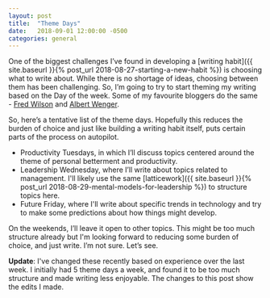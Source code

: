 ```yaml
---
layout: post
title:  "Theme Days"
date:   2018-09-01 12:00:00 -0500
categories: general
---
```


One of the biggest challenges I’ve found in developing a [writing habit]({{ site.baseurl }}{% post_url 2018-08-27-starting-a-new-habit %}) is choosing what to write about. While there is no shortage of ideas, choosing between them has been challenging. So, I’m going to try to start theming my writing based on the Day of the week. Some of my favourite bloggers do the same - [Fred Wilson](http://www.avc.com) and [Albert Wenger](http://www.continuations.com). 

So, here’s a tentative list of the theme days. Hopefully this reduces the burden of choice and just like building a writing habit itself, puts certain parts of the process on autopilot. 

* Productivity Tuesdays, in which I’ll discuss topics centered around the theme of personal betterment and productivity.
* Leadership Wednesday, where I’ll write about topics related to management. I'll likely use the same [latticework]({{ site.baseurl }}{% post_url 2018-08-29-mental-models-for-leadership %}) to structure topics here. 
* Future Friday, where I'll write about specific trends in technology and try to make some predictions about how things might develop.

On the weekends, I’ll leave it open to other topics. This might be too much structure already but I'm looking forward to reducing some burden of choice, and just write. I’m not sure. Let’s see.

**Update**: I've changed these recently based on experience over the last week. I initially had 5 theme days a week, and found it to be too much structure and made writing less enjoyable. The changes to this post show the edits I made. 